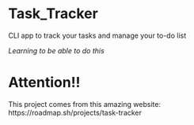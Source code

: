 <h1>Task_Tracker</h1>
CLI app to track your tasks and manage your to-do list

*Learning to be able to do this*

<h1>Attention!!</h1>
This project comes from this amazing website: https://roadmap.sh/projects/task-tracker
